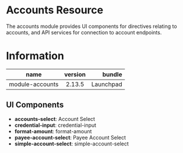 # Accounts Resource
The accounts module provides UI components for directives relating to accounts, and API services
for connection to account endpoints.

# Information
|  name |  version |  bundle |
|--|:--:|--:|
|  module-accounts |  2.13.5 |  Launchpad |

## UI Components

- **accounts-select**: Account Select
- **credential-input**: credential-input
- **format-amount**: format-amount
- **payee-account-select**: Payee Account Select
- **simple-account-select**: simple-account-select

